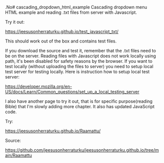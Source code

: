 .No# cascading_dropdown_html_example
Cascading dropdown menu HTML example and reading .txt files from server with Javascript. 

Try it out:

https://jeesusonherraturku.github.io/test_javascript_txt/

This should work out of the box and contains test files. 


If you download the source and test it, remember that the .txt files need to be on the server. 
Reading files with Javascript does not work locally using path, it's been disabled for safety reasons by the browser. 
If you want to test locally (without uploading the files to server) you need to setup local test server for testing locally.
Here is instruction how to setup local test server:

https://developer.mozilla.org/en-US/docs/Learn/Common_questions/set_up_a_local_testing_server



I also have another page to try it out, that is for specific purpose(reading Bible) that I'm slowly adding more chapter.
It also has updated JavaScript code.

Try:

https://jeesusonherraturku.github.io/Raamattu/

Source:

https://github.com/jeesusonherraturku/jeesusonherraturku.github.io/tree/main/Raamattu
